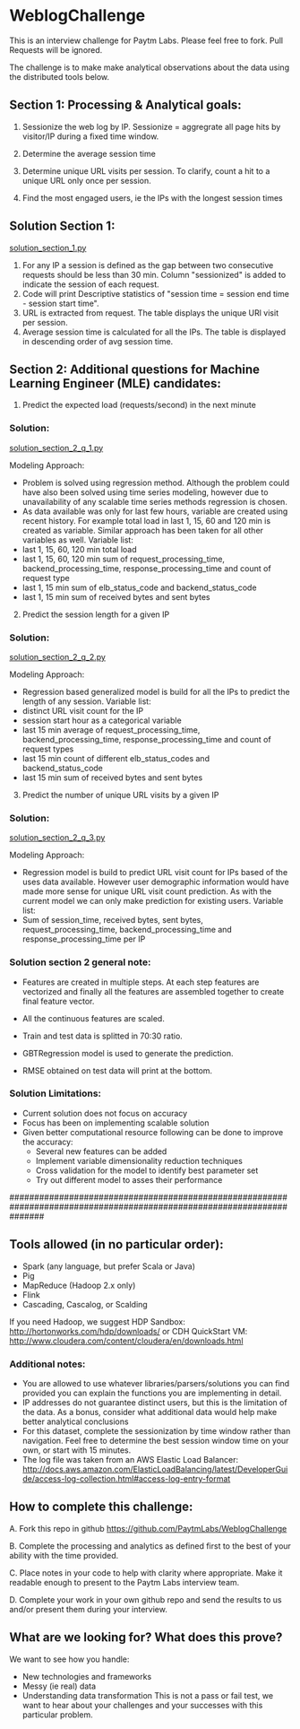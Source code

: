 # WeblogChallenge
This is an interview challenge for Paytm Labs. Please feel free to fork. Pull Requests will be ignored.

The challenge is to make make analytical observations about the data using the distributed tools below.

## Section 1:  Processing & Analytical goals:

1. Sessionize the web log by IP. Sessionize = aggregrate all page hits by visitor/IP during a fixed time window.

2. Determine the average session time

3. Determine unique URL visits per session. To clarify, count a hit to a unique URL only once per session.

4. Find the most engaged users, ie the IPs with the longest session times

## Solution Section 1:
[solution_section_1.py](https://github.com/raviy8408/WeblogChallenge/blob/master/solution_section_1.py)

1. For any IP a session is defined as the gap between two consecutive requests should be less than 30 min. Column
"sessionized" is added to indicate the session of each request.
2. Code will print Descriptive statistics of "session time = session end time - session start time".
3. URL is extracted from request. The table displays the unique URl visit per session.
4. Average session time is calculated for all the IPs. The table is displayed in descending order of avg session time.

## Section 2: Additional questions for Machine Learning Engineer (MLE) candidates:

1. Predict the expected load (requests/second) in the next minute

### Solution:
[solution_section_2_q_1.py](https://github.com/raviy8408/WeblogChallenge/blob/master/solution_section_2_q_1.py)

Modeling Approach:
- Problem is solved using regression method. Although the problem could have also been solved using time series modeling,
however due to unavailability of any scalable time series methods regression is chosen.
- As data available was only for last few hours, variable are created using recent history. For
example total load in last 1, 15, 60 and 120 min is created as variable. Similar approach has been taken for all other
variables as well.
Variable list:
- last 1, 15, 60, 120 min total load
- last 1, 15, 60, 120 min sum of request_processing_time, backend_processing_time, response_processing_time and count of request type
- last 1, 15 min sum of elb_status_code and backend_status_code
- last 1, 15 min sum of received bytes and sent bytes

2. Predict the session length for a given IP

### Solution:
[solution_section_2_q_2.py](https://github.com/raviy8408/WeblogChallenge/blob/master/solution_section_2_q_2.py)

Modeling Approach:
- Regression based generalized model is build for all the IPs to predict the length of any session.
Variable list:
- distinct URL visit count for the IP
- session start hour as a categorical variable
- last 15 min average of request_processing_time, backend_processing_time, response_processing_time and count of request types
- last 15 min count of different elb_status_codes and backend_status_code
- last 15 min sum of received bytes and sent bytes

3. Predict the number of unique URL visits by a given IP

### Solution:
[solution_section_2_q_3.py](https://github.com/raviy8408/WeblogChallenge/blob/master/solution_section_2_q_3.py)

Modeling Approach:
- Regression model is build to predict URL visit count for IPs based of the uses data available. However user
demographic information would have made more sense for unique URL visit count prediction. As with the current model we
can only make prediction for existing users.
Variable list:
- Sum of session_time, received bytes, sent bytes, request_processing_time, backend_processing_time and response_processing_time per IP

### Solution section 2 general note:

- Features are created in multiple steps. At each step features are vectorized and finally all the features are assembled
together to create final feature vector.

- All the continuous features are scaled.

- Train and test data is splitted in 70:30 ratio.

- GBTRegression model is used to generate the prediction.

- RMSE obtained on test data will print at the bottom.

### Solution Limitations:
- Current solution does not focus on accuracy
- Focus has been on implementing scalable solution
- Given better computational resource following can be done to improve the accuracy:
    - Several new features can be added
    - Implement variable dimensionality reduction techniques
    - Cross validation for the model to identify best parameter set
    - Try out different model to asses their performance


#######################################################################################################################


## Tools allowed (in no particular order):
- Spark (any language, but prefer Scala or Java)
- Pig
- MapReduce (Hadoop 2.x only)
- Flink
- Cascading, Cascalog, or Scalding

If you need Hadoop, we suggest 
HDP Sandbox:
http://hortonworks.com/hdp/downloads/
or 
CDH QuickStart VM:
http://www.cloudera.com/content/cloudera/en/downloads.html


### Additional notes:
- You are allowed to use whatever libraries/parsers/solutions you can find provided you can explain the functions you are implementing in detail.
- IP addresses do not guarantee distinct users, but this is the limitation of the data. As a bonus, consider what additional data would help make better analytical conclusions
- For this dataset, complete the sessionization by time window rather than navigation. Feel free to determine the best session window time on your own, or start with 15 minutes.
- The log file was taken from an AWS Elastic Load Balancer:
http://docs.aws.amazon.com/ElasticLoadBalancing/latest/DeveloperGuide/access-log-collection.html#access-log-entry-format



## How to complete this challenge:

A. Fork this repo in github
    https://github.com/PaytmLabs/WeblogChallenge

B. Complete the processing and analytics as defined first to the best of your ability with the time provided.

C. Place notes in your code to help with clarity where appropriate. Make it readable enough to present to the Paytm Labs interview team.

D. Complete your work in your own github repo and send the results to us and/or present them during your interview.

## What are we looking for? What does this prove?

We want to see how you handle:
- New technologies and frameworks
- Messy (ie real) data
- Understanding data transformation
This is not a pass or fail test, we want to hear about your challenges and your successes with this particular problem.
